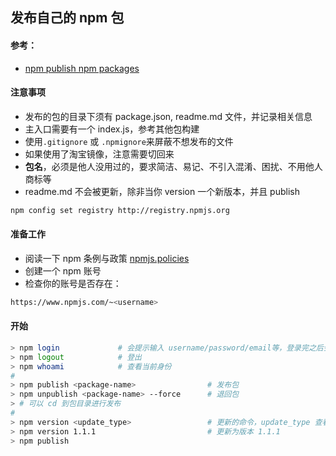 ## 发布自己的 npm 包

#### 参考：
* [npm publish npm packages](https://docs.npmjs.com/getting-started/publishing-npm-packages)

#### 注意事项
* 发布的包的目录下须有 package.json, readme.md 文件，并记录相关信息
* 主入口需要有一个 index.js，参考其他包构建
* 使用`.gitignore` 或 `.npmignore`来屏蔽不想发布的文件
* 如果使用了淘宝镜像，注意需要切回来
* **包名**，必须是他人没用过的，要求简洁、易记、不引入混淆、困扰、不用他人商标等
* readme.md 不会被更新，除非当你 version 一个新版本，并且 publish
```bash
npm config set registry http://registry.npmjs.org
```

#### 准备工作
* 阅读一下 npm 条例与政策 [npmjs.policies](https://www.npmjs.com/policies)
* 创建一个 npm 账号
* 检查你的账号是否存在：
```bash
https://www.npmjs.com/~<username>
```

#### 开始
```bash
> npm login             # 会提示输入 username/password/email等，登录完之后会有提示
> npm logout            # 登出
> npm whoami            # 查看当前身份
# 
> npm publish <package-name>                # 发布包
> npm unpublish <package-name> --force      # 退回包
> # 可以 cd 到包目录进行发布
# 
> npm version <update_type>                 # 更新的命令，update_type 查看官网
> npm version 1.1.1                         # 更新为版本 1.1.1
> npm publish
```
